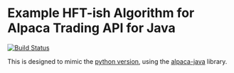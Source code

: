 # Example HFT-ish Algorithm for Alpaca Trading API for Java

<a href="https://travis-ci.org/mainstringargs/example-hftish-alpaca-java"><img src="https://travis-ci.org/mainstringargs/example-hftish-alpaca-java.svg?branch=master" alt="Build Status"></a>

This is designed to mimic the [python version](https://github.com/alpacahq/example-hftish), using the [alpaca-java](https://github.com/mainstringargs/alpaca-java) library.

